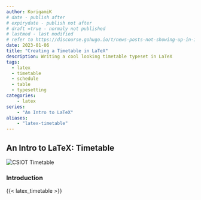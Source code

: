 ```yaml
---
author: KorigamiK
# date - publish after
# expirydate - publish not after
# draft =true - normaly not published
# lastmod - last modified
# refer to https://discourse.gohugo.io/t/news-posts-not-showing-up-in-index-html/27561
date: 2023-01-06
title: "Creating a Timetable in LaTeX"
description: Writing a cool looking timetable typeset in LaTeX
tags:
  - latex
  - timetable
  - schedule
  - table
  - typesetting
categories:
    - latex
series:
    - "An Intro to LaTeX"
aliases:
    - "latex-timetable"
---
```


## An Intro to LaTeX: Timetable

![CSIOT Timetable](/images/timetable_csiot.png)

### Introduction

{{< latex_timetable >}}

